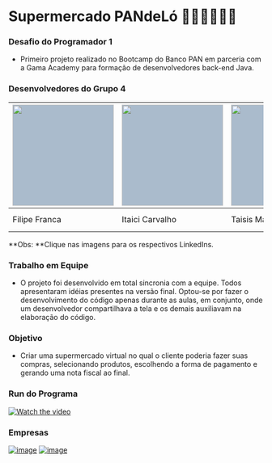 # Supermercado PANdeLó 🍞🍖🧅🍓🥦🍫  

### Desafio do Programador 1
- Primeiro projeto realizado no Bootcamp do Banco PAN em parceria com a Gama Academy para formação de desenvolvedores back-end Java.

### Desenvolvedores do Grupo 4

| <a href="https://www.linkedin.com/in/filipe-lustosa-franca-027288116/" target="blank"><img style="background-color: #abc" align="center" src="https://media-exp1.licdn.com/dms/image/C4D03AQFAQZqtaR83wg/profile-displayphoto-shrink_800_800/0/1630251365728?e=1640822400&v=beta&t=uyWg35Z98LqSpcpZTnvZDG60CQTGe_Z2Nxh-o4ASidM" height="200" width="200" /></a> | <a href="https://www.linkedin.com/in/itaici-plessmann-de-carvalho-45413b42/" target="blank"><img style="background-color: #abc" align="center" src="https://media-exp1.licdn.com/dms/image/C5603AQEqBsm7t5vmIQ/profile-displayphoto-shrink_800_800/0/1516964184735?e=1640822400&v=beta&t=CrAxkPIBVit1jqjVXnIij4u5xu0C4NMhRWnPlCEk7ts" height="200" width="200" /></a> | <a href="https://www.linkedin.com/in/taisis-marinelo/" target="blank"><img style="background-color: #abc" align="center" src="https://media-exp1.licdn.com/dms/image/C4E03AQEKMithNwhNoA/profile-displayphoto-shrink_800_800/0/1633740813274?e=1640822400&v=beta&t=xaDA8iNYyyjXJbtlvutfFv2qP28CGPpq1t_KK-2N87Y" height="200" width="200" /></a> | <a href="https://www.linkedin.com/in/t%C3%A1ssio-melo-b33a7923/" target="blank"><img style="background-color: #abc" align="center" src="https://static-exp1.licdn.com/sc/h/244xhbkr7g40x6bsu4gi6q4ry" /></a> | <a href="https://www.linkedin.com/in/wenderson-gustavo-silva-dos-santos-27782a205/" target="blank"><img style="background-color: #abc" align="center" src="https://media-exp1.licdn.com/dms/image/C4E03AQHg3G1F3zR1UQ/profile-displayphoto-shrink_800_800/0/1631727338757?e=1640822400&v=beta&t=nPxYGKW2KAXr65n2uKi8TnBcsHC3DaTKL7wFRAma3LI" height="200" width="200" /></a> |
| ------------------------------------------------------------ | ------------------------------------------------------------ | ------------------------------------------------------------ | ------------------------------------------------------------ | ------------------------------------------------------------ |
| Filipe Franca                                        | Itaici Carvalho                                             | Taisis Marinelo                                      | Tássio Melo                                    | Wenderson Dos Santos                                                |

**Obs: **Clique nas imagens para os respectivos LinkedIns.

### Trabalho em Equipe
- O projeto foi desenvolvido em total sincronia com a equipe. Todos apresentaram idéias presentes na versão final. Optou-se por fazer o desenvolvimento do código apenas durante as aulas, em conjunto, onde um desenvolvedor compartilhava a tela e os demais auxiliavam na elaboração do código.

### Objetivo
 - Criar uma supermercado virtual no qual o cliente poderia fazer suas compras, selecionando produtos, escolhendo a forma de pagamento e gerando uma nota fiscal ao final. 

### Run do Programa

[![Watch the video](https://www.iconsdb.com/icons/preview/green/video-play-xxl.png)](https://www.linkedin.com/embed/feed/update/urn:li:ugcPost:6858591884948840448?compact=1)

### Empresas

[![image](https://user-images.githubusercontent.com/92064386/138007156-3ae6e393-a770-4bf7-85cb-9f9d390fb118.png)](https://user-images.githubusercontent.com/92064386/138007156-3ae6e393-a770-4bf7-85cb-9f9d390fb118.png) [![image](https://user-images.githubusercontent.com/92064386/138007193-47cac947-928e-4909-a299-0ae99b35eed9.png)](https://user-images.githubusercontent.com/92064386/138007193-47cac947-928e-4909-a299-0ae99b35eed9.png)





